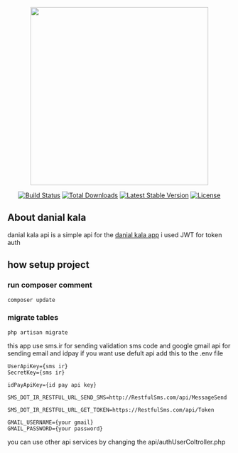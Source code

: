 <p align="center"><a href="https://laravel.com" target="_blank"><img src="https://raw.githubusercontent.com/laravel/art/master/logo-lockup/5%20SVG/2%20CMYK/1%20Full%20Color/laravel-logolockup-cmyk-red.svg" width="400"></a></p>

<p align="center">
<a href="https://travis-ci.org/laravel/framework"><img src="https://travis-ci.org/laravel/framework.svg" alt="Build Status"></a>
<a href="https://packagist.org/packages/laravel/framework"><img src="https://poser.pugx.org/laravel/framework/d/total.svg" alt="Total Downloads"></a>
<a href="https://packagist.org/packages/laravel/framework"><img src="https://poser.pugx.org/laravel/framework/v/stable.svg" alt="Latest Stable Version"></a>
<a href="https://packagist.org/packages/laravel/framework"><img src="https://poser.pugx.org/laravel/framework/license.svg" alt="License"></a>
</p>

## About danial kala

danial kala api is a simple api for the [danial kala app](https://github.com/danialchoopan/DanialKala)
i used JWT for token auth 

## how setup project
### run composer comment
```
composer update
```
### migrate tables
```
php artisan migrate
```
this app use sms.ir for sending validation sms code and google gmail api for sending email and idpay 
if you want use defult api add this to the .env file
```
UserApiKey={sms ir}
SecretKey={sms ir}

idPayApiKey={id pay api key}

SMS_DOT_IR_RESTFUL_URL_SEND_SMS=http://RestfulSms.com/api/MessageSend

SMS_DOT_IR_RESTFUL_URL_GET_TOKEN=https://RestfulSms.com/api/Token

GMAIL_USERNAME={your gmail}
GMAIL_PASSWORD={your password}
```
you can use other api services by changing the api/authUserColtroller.php

